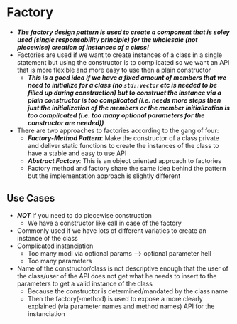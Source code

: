 # Factory
+ ***The factory design pattern is used to create a component that is soley used (single responsability principle) for the wholesale (not piecewise) creation of instances of a class!***
+ Factories are used if we want to create instances of a class in a single statement but using the constructor is to complicated so we want an API that is more flexible and more easy to use then a plain constructor
    - ***This is a good idea if we have a fixed amount of members that we need to initialize for a class (no `std::vector` etc is needed to be filled up during construction) but to construct the instance via a plain constructor is too complicated (i.e. needs more steps then just the initialization of the members or the member initialization is too complicated (i.e. too many optional parameters for the constructor are needed))*** 
+ There are two approaches to factories according to the gang of four:
    - ***Factory-Method Pattern***: Make the constructor of a class private and deliver static functions to create the instances of the class to have a stable and easy to use API
    - ***Abstract Factory***: This is an object oriented approach to factories
    - Factory method and factory share the same idea behind the pattern but the implementation approach is slightly different
## Use Cases
+ ***NOT*** if you need to do piecewise construction
    - We have a constructor like call in case of the factory
+ Commonly used if we have lots of different variaties to create an instance of the class  
+ Complicated instanciation
    - Too many modi via optional params --> optional parameter hell
    - Too many parameters
+ Name of the constructor/class is not descriptive enough that the user of the class/user of the API does not get what he needs to insert to the parameters to get a valid instance of the class
    - Because the constructor is determined/mandated by the class name
    - Then the factory(-method) is used to expose a more clearly explained (via parameter names and method names) API for the instanciation
